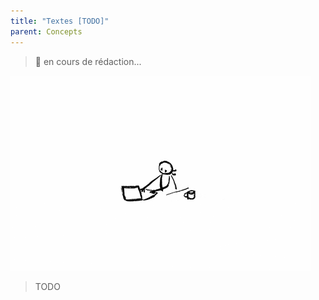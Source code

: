 ```yaml
---
title: "Textes [TODO]"
parent: Concepts
---
```


> 🚧 en cours de rédaction...

![SynApps](../assets/under-progress.gif)


> TODO

